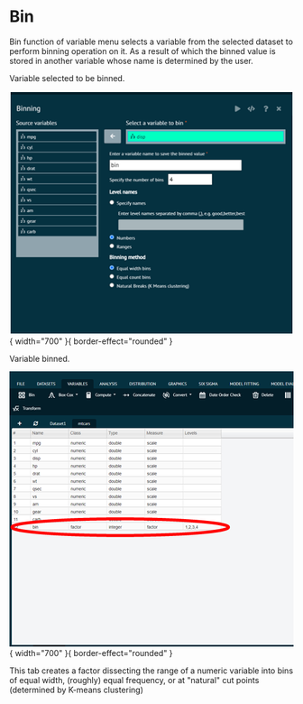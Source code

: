 # Bin

Bin function of variable menu selects a variable from the selected dataset to perform binning operation on it. As a result of which the binned value is stored in another variable whose name is determined by the user.

Variable selected to be binned.

![alt text](screenshots/image55.png){ width="700" }{ border-effect="rounded" }

Variable binned.

![alt text](screenshots/image56.png){ width="700" }{ border-effect="rounded" }

This tab creates a factor dissecting the range of a numeric variable into bins of equal width, (roughly) equal frequency, or at "natural" cut points (determined by K-means clustering)
